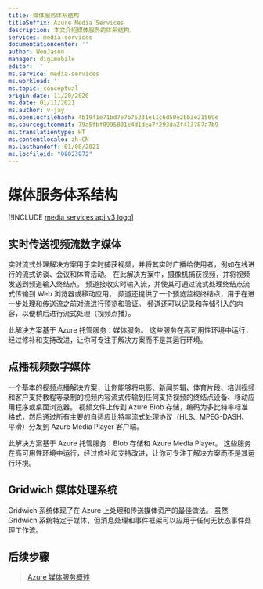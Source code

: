 ```yaml
---
title: 媒体服务体系结构
titleSuffix: Azure Media Services
description: 本文介绍媒体服务的体系结构。
services: media-services
documentationcenter: ''
author: WenJason
manager: digimobile
editor: ''
ms.service: media-services
ms.workload: ''
ms.topic: conceptual
origin.date: 11/20/2020
ms.date: 01/11/2021
ms.author: v-jay
ms.openlocfilehash: 4b1941e71bd7e7b75231e11c6d50e2bb3e21569e
ms.sourcegitcommit: 79a5fbf0995801e4d1dea7f293da2f413787a7b9
ms.translationtype: HT
ms.contentlocale: zh-CN
ms.lasthandoff: 01/08/2021
ms.locfileid: "98023972"
---
```

# <a name="media-services-architectures"></a>媒体服务体系结构

[!INCLUDE [media services api v3 logo](./includes/v3-hr.md)]

## <a name="live-streaming-digital-media"></a>实时传送视频流数字媒体

实时流式处理解决方案用于实时捕获视频，并将其实时广播给使用者，例如在线进行的流式访谈、会议和体育活动。 在此解决方案中，摄像机捕获视频，并将视频发送到频道输入终结点。 频道接收实时输入流，并使其可通过流式处理终结点流式传输到 Web 浏览器或移动应用。 频道还提供了一个预览监视终结点，用于在进一步处理和传送流之前对流进行预览和验证。 频道还可以记录和存储引入的内容，以便稍后进行流式处理（视频点播）。

此解决方案基于 Azure 托管服务：媒体服务。 这些服务在高可用性环境中运行，经过修补和支持改进，让你可专注于解决方案而不是其运行环境。

## <a name="video-on-demand-digital-media"></a>点播视频数字媒体

一个基本的视频点播解决方案，让你能够将电影、新闻剪辑、体育片段、培训视频和客户支持教程等录制的视频内容流式传输到任何支持视频的终结点设备、移动应用程序或桌面浏览器。 视频文件上传到 Azure Blob 存储，编码为多比特率标准格式，然后通过所有主要的自适应比特率流式处理协议（HLS、MPEG-DASH、平滑）分发到 Azure Media Player 客户端。

此解决方案基于 Azure 托管服务：Blob 存储和 Azure Media Player。 这些服务在高可用性环境中运行，经过修补和支持改进，让你可专注于解决方案而不是其运行环境。

## <a name="gridwich-media-processing-system"></a>Gridwich 媒体处理系统

Gridwich 系统体现了在 Azure 上处理和传送媒体资产的最佳做法。 虽然 Gridwich 系统特定于媒体，但消息处理和事件框架可以应用于任何无状态事件处理工作流。

## <a name="next-steps"></a>后续步骤

> [Azure 媒体服务概述](media-services-overview.md)